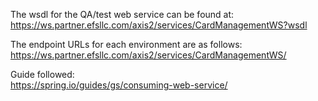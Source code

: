 The wsdl for the QA/test web service can be found at:  
https://ws.partner.efsllc.com/axis2/services/CardManagementWS?wsdl

The endpoint URLs for each environment are as follows:   
https://ws.partner.efsllc.com/axis2/services/CardManagementWS/

Guide followed:  
https://spring.io/guides/gs/consuming-web-service/